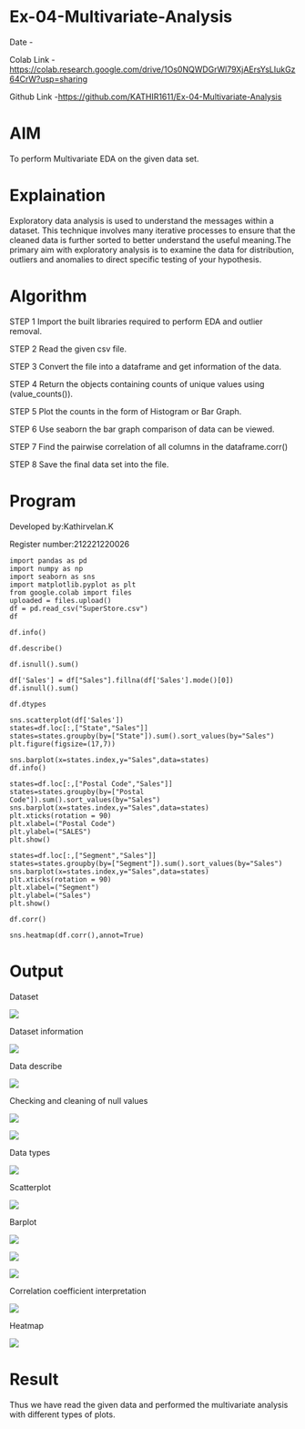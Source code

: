 # Ex-04-Multivariate-Analysis

Date - 

Colab Link -https://colab.research.google.com/drive/1Os0NQWDGrWl79XjAErsYsLIukGz64CrW?usp=sharing

Github Link -https://github.com/KATHIR1611/Ex-04-Multivariate-Analysis

# AIM

   To perform Multivariate EDA on the given data set.
   
# Explaination

   Exploratory data analysis is used to understand the messages within a dataset. This technique involves many iterative processes to ensure that the cleaned data is further sorted to better understand the useful meaning.The primary aim with exploratory analysis is to examine the data for distribution, outliers and anomalies to direct specific testing of your hypothesis.
   
# Algorithm

STEP 1
Import the built libraries required to perform EDA and outlier removal.

STEP 2
Read the given csv file.

STEP 3
Convert the file into a dataframe and get information of the data.

STEP 4
Return the objects containing counts of unique values using (value_counts()).

STEP 5
Plot the counts in the form of Histogram or Bar Graph.

STEP 6
Use seaborn the bar graph comparison of data can be viewed.

STEP 7
Find the pairwise correlation of all columns in the dataframe.corr()

STEP 8
Save the final data set into the file.

# Program

Developed by:Kathirvelan.K

Register number:212221220026

```
import pandas as pd
import numpy as np
import seaborn as sns
import matplotlib.pyplot as plt
from google.colab import files
uploaded = files.upload()
df = pd.read_csv("SuperStore.csv")
df

df.info()

df.describe()

df.isnull().sum()

df['Sales'] = df["Sales"].fillna(df['Sales'].mode()[0])
df.isnull().sum()

df.dtypes

sns.scatterplot(df['Sales'])
states=df.loc[:,["State","Sales"]]
states=states.groupby(by=["State"]).sum().sort_values(by="Sales")
plt.figure(figsize=(17,7))

sns.barplot(x=states.index,y="Sales",data=states)
df.info()

states=df.loc[:,["Postal Code","Sales"]]
states=states.groupby(by=["Postal Code"]).sum().sort_values(by="Sales")
sns.barplot(x=states.index,y="Sales",data=states)
plt.xticks(rotation = 90)
plt.xlabel=("Postal Code")
plt.ylabel=("SALES")
plt.show()

states=df.loc[:,["Segment","Sales"]]
states=states.groupby(by=["Segment"]).sum().sort_values(by="Sales")
sns.barplot(x=states.index,y="Sales",data=states)
plt.xticks(rotation = 90)
plt.xlabel=("Segment")
plt.ylabel=("Sales")
plt.show()

df.corr()

sns.heatmap(df.corr(),annot=True)
```

# Output

Dataset

![](https://github.com/KATHIR1611/Ex-04-Multivariate-Analysis/blob/main/001.png)

Dataset information

![](https://github.com/KATHIR1611/Ex-04-Multivariate-Analysis/blob/main/002.png)

Data describe

![](https://github.com/KATHIR1611/Ex-04-Multivariate-Analysis/blob/main/003.png)

Checking and cleaning of null values

![](https://github.com/KATHIR1611/Ex-04-Multivariate-Analysis/blob/main/004.png)

![](https://github.com/KATHIR1611/Ex-04-Multivariate-Analysis/blob/main/005.png)

Data types

![](https://github.com/KATHIR1611/Ex-04-Multivariate-Analysis/blob/main/006.png)

Scatterplot

![](https://github.com/KATHIR1611/Ex-04-Multivariate-Analysis/blob/main/007.png)

Barplot

![](https://github.com/KATHIR1611/Ex-04-Multivariate-Analysis/blob/main/008.png)

![](https://github.com/KATHIR1611/Ex-04-Multivariate-Analysis/blob/main/009.png)

![](https://github.com/KATHIR1611/Ex-04-Multivariate-Analysis/blob/main/010.png)

Correlation coefficient interpretation

![](https://github.com/KATHIR1611/Ex-04-Multivariate-Analysis/blob/main/011.png)

Heatmap

![](https://github.com/KATHIR1611/Ex-04-Multivariate-Analysis/blob/main/012.png)

# Result 

  Thus we have read the given data and performed the multivariate analysis with different types of plots.











